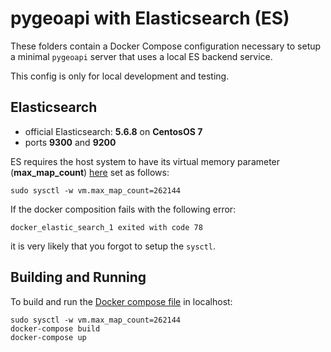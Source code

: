 # pygeoapi with Elasticsearch (ES)

These folders contain a Docker Compose configuration necessary to setup a minimal
`pygeoapi` server that uses a local ES backend service.

This config is only for local development and testing.

## Elasticsearch

- official Elasticsearch: **5.6.8** on **CentosOS 7**
- ports **9300** and **9200**

ES requires the host system to have its virtual memory
parameter (**max_map_count**) [here](https://www.elastic.co/guide/en/elasticsearch/reference/current/vm-max-map-count.html)
set as follows:

```
sudo sysctl -w vm.max_map_count=262144
```

If the docker composition fails with the following error:
```
docker_elastic_search_1 exited with code 78
```

it is very likely that you forgot to setup the `sysctl`.

## Building and Running

To build and run the [Docker compose file](docker-compose.yml) in localhost:

```
sudo sysctl -w vm.max_map_count=262144
docker-compose build
docker-compose up
```
